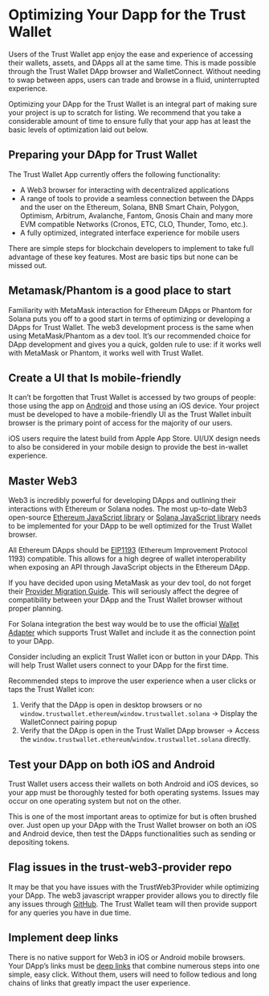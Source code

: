# Optimizing Your Dapp for the Trust Wallet

Users of the Trust Wallet app enjoy the ease and experience of accessing their wallets, assets, and DApps all at the same time. This is made possible through the Trust Wallet DApp browser and WalletConnect. Without needing to swap between apps, users can trade and browse in a fluid, uninterrupted experience.

Optimizing your DApp for the Trust Wallet is an integral part of making sure your project is up to scratch for listing. We recommend that you take a considerable amount of time to ensure fully that your app has at least the basic levels of optimization laid out below.

## Preparing your DApp for Trust Wallet

The Trust Wallet App currently offers the following functionality:

- A Web3 browser for interacting with decentralized applications
- A range of tools to provide a seamless connection between the DApps and the user on the Ethereum, Solana, BNB Smart Chain, Polygon, Optimism, Arbitrum, Avalanche, Fantom, Gnosis Chain and many more EVM compatible Networks (Cronos, ETC, CLO, Thunder, Tomo, etc.).
- A fully optimized, integrated interface experience for mobile users

There are simple steps for blockchain developers to implement to take full advantage of these key features. Most are basic tips but none can be missed out.

## Metamask/Phantom is a good place to start

Familiarity with MetaMask interaction for Ethereum DApps or Phantom for Solana puts you off to a good start in terms of optimizing or developing a DApps for Trust Wallet. The web3 development process is the same when using MetaMask/Phantom as a dev tool. It’s our recommended choice for DApp development and gives you a quick, golden rule to use: if it works well with MetaMask or Phantom, it works well with Trust Wallet.

## Create a UI that Is mobile-friendly

It can’t be forgotten that Trust Wallet is accessed by two groups of people: those using the app on [Android](https://trustwallet.com/referral) and those using an iOS device. Your project must be developed to have a mobile-friendly UI as the Trust Wallet inbuilt browser is the primary point of access for the majority of our users.

iOS users require the latest build from Apple App Store. UI/UX design needs to also be considered in your mobile design to provide the best in-wallet experience.

## Master Web3

Web3 is incredibly powerful for developing DApps and outlining their interactions with Ethereum or Solana nodes. The most up-to-date Web3 open-source [Ethereum JavaScript library](https://github.com/ethers-io/ethers.js/) or [Solana JavaScript library](https://solana-labs.github.io/solana-web3.js/modules.html) needs to be implemented for your DApp to be well optimized for the Trust Wallet browser.

All Ethereum DApps should be [EIP1193](https://github.com/ethereum/EIPs/blob/master/EIPS/eip-1193.md) (Ethereum Improvement Protocol 1193) compatible. This allows for a high degree of wallet interoperability when exposing an API through JavaScript objects in the Ethereum DApp.

If you have decided upon using MetaMask as your dev tool, do not forget their [Provider Migration Guide](https://docs.metamask.io/guide/provider-migration.html). This will seriously affect the degree of compatibility between your DApp and the Trust Wallet browser without proper planning.

For Solana integration the best way would be to use the official [Wallet Adapter](https://github.com/solana-labs/wallet-adapter) which supports Trust Wallet and include it as the connection point to your DApp.

Consider including an explicit Trust Wallet icon or button in your DApp. This will help Trust Wallet users connect to your DApp for the first time. 

Recommended steps to improve the user experience when a user clicks or taps the Trust Wallet icon:

1. Verify that the DApp is open in desktop browsers or no `window.trustwallet.ethereum`/`window.trustwallet.solana` -> Display the WalletConnect pairing popup
2. Verify that the DApp is open in the Trust Wallet DApp browser -> Access the `window.trustwallet.ethereum`/`window.trustwallet.solana`  directly.

## Test your DApp on both iOS and Android

Trust Wallet users access their wallets on both Android and iOS devices, so your app must be thoroughly tested for both operating systems. Issues may occur on one operating system but not on the other. 

This is one of the most important areas to optimize for but is often brushed over. Just open up your DApp with the Trust Wallet browser on both an iOS and Android device, then test the DApps functionalities such as sending or depositing tokens.

## Flag issues in the trust-web3-provider repo

It may be that you have issues with the TrustWeb3Provider while optimizing your DApp. The web3 javascript wrapper provider allows you to directly file any issues through [GitHub](https://github.com/trustwallet/trust-web3-provider). The Trust Wallet team will then provide support for any queries you have in due time.

## Implement deep links

There is no native support for Web3 in iOS or Android mobile browsers. Your DApp’s links must be [deep links](deeplinking/deeplinking.md) that combine numerous steps into one simple, easy click. Without them, users will need to follow tedious and long chains of links that greatly impact the user experience.
